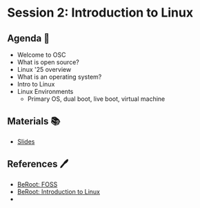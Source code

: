 # Session 2: Introduction to Linux

## Agenda 🚀

- Welcome to OSC
- What is open source?
- Linux '25 overview
- What is an operating system?
- Intro to Linux
- Linux Environments
  - Primary OS, dual boot, live boot, virtual machine

## Materials 📚

- [Slides](Session_1.pdf)

## References 🖊️

- [BeRoot: FOSS](https://github.com/Open-Source-Community/BeRoot/blob/main/FOSS)
- [BeRoot: Introduction to Linux](https://github.com/Open-Source-Community/BeRoot/blob/main/Introduction%20to%20Linux)
-
